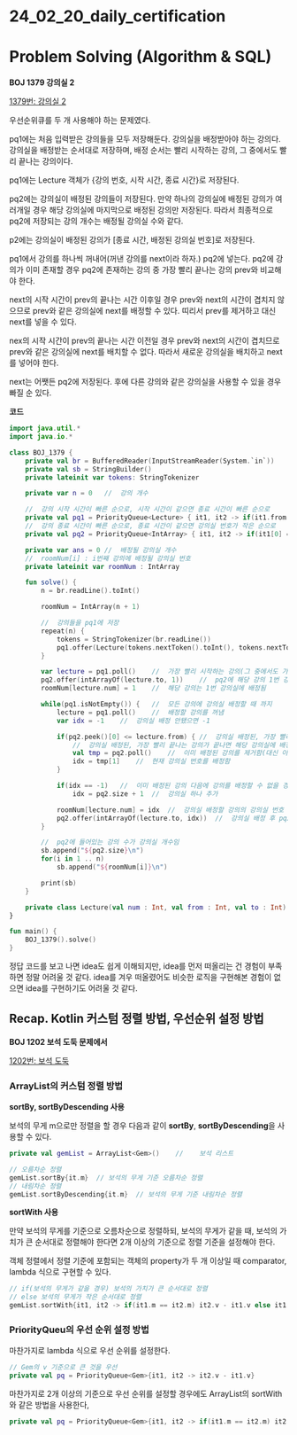 # 24_02_20_daily_certification

# Problem Solving (Algorithm & SQL)

**BOJ 1379 강의실 2**

[1379번: 강의실 2](https://www.acmicpc.net/problem/1379)

우선순위큐를 두 개 사용해야 하는 문제였다.

pq1에는 처음 입력받은 강의들을 모두 저장해둔다. 강의실을 배정받아야 하는 강의다. 강의실을 배정받는 순서대로 저장하며, 배정 순서는 빨리 시작하는 강의, 그 중에서도 빨리 끝나는 강의이다.

pq1에는 Lecture 객체가 {강의 번호, 시작 시간, 종료 시간}로 저장된다.

pq2에는 강의실이 배정된 강의들이 저장된다. 만약 하나의 강의실에 배정된 강의가 여러개일 경우 해당 강의실에 마지막으로 배정된 강의만 저장된다. 따라서 최종적으로 pq2에 저장되는 강의 개수는 배정될 강의실 수와 같다.

p2에는 강의실이 배정된 강의가 [종료 시간, 배정된 강의실 번호]로 저장된다.

pq1에서 강의를 하나씩 꺼내어(꺼낸 강의를 next이라 하자.) pq2에 넣는다. pq2에 강의가 이미 존재할 경우 pq2에 존재하는 강의 중 가장 빨리 끝나는 강의 prev와 비교해야 한다. 

next의 시작 시간이 prev의 끝나는 시간 이후일 경우 prev와 next의 시간이 겹치지 않으므로 prev와 같은 강의실에 next를 배정할 수 있다. 띠리서 prev를 제거하고 대신 next를 넣을 수 있다.

nex의 시작 시간이 prev의 끝나는 시간 이전일 경우 prev와 next의 시간이 겹치므로 prev와 같은 강의실에 next를 배치할 수 없다. 따라서 새로운 강의실을 배치하고 next를 넣어야 한다.

next는 어쨋든 pq2에 저장된다. 후에 다른 강의와 같은 강의실을 사용할 수 있을 경우 빠질 순 있다.

**코드**

```kotlin
import java.util.*
import java.io.*

class BOJ_1379 {
    private val br = BufferedReader(InputStreamReader(System.`in`))
    private val sb = StringBuilder()
    private lateinit var tokens: StringTokenizer

    private var n = 0   //  강의 개수

    //  강의 시작 시간이 빠른 순으로, 시작 시간이 같으면 종료 시간이 빠른 순으로
    private val pq1 = PriorityQueue<Lecture> { it1, it2 -> if(it1.from == it2.from) it1.to - it2.to else it1.from - it2.from }
    //  강의 종료 시간이 빠른 순으로, 종료 시간이 같으면 강의실 번호가 작은 순으로
    private val pq2 = PriorityQueue<IntArray> { it1, it2 -> if(it1[0] == it2[0]) it1[1] - it2[1] else it1[0] - it2[0] }

    private var ans = 0 //  배정될 강의실 개수
    //  roomNum[i] : i번째 강의에 배정될 강의실 번호
    private lateinit var roomNum : IntArray

    fun solve() {
        n = br.readLine().toInt()

        roomNum = IntArray(n + 1)

        //  강의들을 pq1에 저장
        repeat(n) {
            tokens = StringTokenizer(br.readLine())
            pq1.offer(Lecture(tokens.nextToken().toInt(), tokens.nextToken().toInt(), tokens.nextToken().toInt()))
        }

        var lecture = pq1.poll()    //  가장 빨리 시작하는 강의(그 중에서도 가장 빨리 끝나는 강의)를 꺼내서 1번 강의실에 배정
        pq2.offer(intArrayOf(lecture.to, 1))    //  pq2에 해당 강의 1번 강의실에 배정
        roomNum[lecture.num] = 1    //  해당 강의는 1번 강의실에 배정됨

        while(pq1.isNotEmpty()) {   //  모든 강의에 강의실 배정할 때 까지
            lecture = pq1.poll()    //  배정할 강의를 꺼냄
            var idx = -1    //  강의실 배정 안됐으면 -1

            if(pq2.peek()[0] <= lecture.from) { //  강의실 배정된, 가장 빨리 끝나는 강의의 끝나는 시간보다 배정할 강의의 강의 시작 시간이 뒤일 경우
                //  강의실 배정된, 가장 빨리 끝나는 강의가 끝나면 해당 강의실에 배정할 강의 lecture를 배정할 수 있음
                val tmp = pq2.poll()    //  이미 배정된 강의를 제거함(대신 이번에 배정될 강의가 현재 강의실을 나타낼 것임)
                idx = tmp[1]    //  현재 강의실 번호를 배정함
            }

            if(idx == -1)   //  이미 배정된 강의 다음에 강의를 배정할 수 없을 경우
                idx = pq2.size + 1  //  강의실 하나 추가

            roomNum[lecture.num] = idx  //  강의실 배정할 강의의 강의실 번호
            pq2.offer(intArrayOf(lecture.to, idx))  //  강의실 배정 후 pq2에 넣기
        }

        //  pq2에 들어있는 강의 수가 강의실 개수임
        sb.append("${pq2.size}\n")
        for(i in 1 .. n)
            sb.append("${roomNum[i]}\n")

        print(sb)
    }

    private class Lecture(val num : Int, val from : Int, val to : Int)
}

fun main() {
    BOJ_1379().solve()
}
```

정답 코드를 보고 나면 idea도 쉽게 이해되지만, idea를 먼저 떠올리는 건 경험이 부족하면 정말 어려울 것 같다. idea를 겨우 떠올렸어도 비슷한 로직을 구현해본 경험이 없으면 idea를 구현하기도 어려울 것 같다.

## Recap. Kotlin 커스텀 정렬 방법, 우선순위 설정 방법

**BOJ 1202 보석 도둑 문제에서**

[1202번: 보석 도둑](https://www.acmicpc.net/problem/1202)

### **ArrayList의 커스텀 정렬 방법**

**sortBy, sortByDescending 사용**

보석의 무게 m으로만 정렬을 할 경우 다음과 같이 **sortBy**, **sortByDescending**을 사용할 수 있다.

```kotlin
private val gemList = ArrayList<Gem>()    //    보석 리스트

// 오름차순 정렬
gemList.sortBy{it.m}  // 보석의 무게 기준 오름차순 정렬
// 내림차순 정렬
gemList.sortByDescending{it.m}  // 보석의 무게 기준 내림차순 정렬
```

**sortWith 사용**

만약 보석의 무게를 기준으로 오름차순으로 정렬하되, 보석의 무게가 같을 때, 보석의 가치가 큰 순서대로 정렬해야 한다면 2개 이상의 기준으로 정렬 기준을 설정해야 한다. 

객체 정렬에서 정렬 기준에 포함되는 객체의 property가 두 개 이상일 때 comparator, lambda 식으로 구현할 수 있다.

```kotlin
// if(보석의 무게가 같을 경우) 보석의 가치가 큰 순서대로 정렬
// else 보석의 무게가 작은 순서대로 정렬 
gemList.sortWith{it1, it2 -> if(it1.m == it2.m) it2.v - it1.v else it1.m - it2.m}
```

### **PriorityQueu의 우선 순위 설정 방법**

마찬가지로 lambda 식으로 우선 순위를 설정한다.

```kotlin
// Gem의 v 기준으로 큰 것을 우선
private val pq = PriorityQueue<Gem>{it1, it2 -> it2.v - it1.v}
```

마찬가지로 2개 이상의 기준으로 우선 순위를 설정할 경우에도 ArrayList의 sortWith와 같은 방법을 사용한다,

```kotlin
private val pq = PriorityQueue<Gem>{it1, it2 -> if(it1.m == it2.m) it2.v - it1.v else it1.m - it2.m}
```